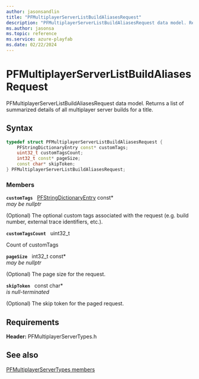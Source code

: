 ```yaml
---
author: jasonsandlin
title: "PFMultiplayerServerListBuildAliasesRequest"
description: "PFMultiplayerServerListBuildAliasesRequest data model. Returns a list of summarized details of all multiplayer server builds for a title."
ms.author: jasonsa
ms.topic: reference
ms.service: azure-playfab
ms.date: 02/22/2024
---
```


# PFMultiplayerServerListBuildAliasesRequest  

PFMultiplayerServerListBuildAliasesRequest data model. Returns a list of summarized details of all multiplayer server builds for a title.  

## Syntax  
  
```cpp
typedef struct PFMultiplayerServerListBuildAliasesRequest {  
    PFStringDictionaryEntry const* customTags;  
    uint32_t customTagsCount;  
    int32_t const* pageSize;  
    const char* skipToken;  
} PFMultiplayerServerListBuildAliasesRequest;  
```
  
### Members  
  
**`customTags`** &nbsp; [PFStringDictionaryEntry](../../pftypes/structs/pfstringdictionaryentry.md) const*  
*may be nullptr*  
  
(Optional) The optional custom tags associated with the request (e.g. build number, external trace identifiers, etc.).
  
**`customTagsCount`** &nbsp; uint32_t  
  
Count of customTags
  
**`pageSize`** &nbsp; int32_t const*  
*may be nullptr*  
  
(Optional) The page size for the request.
  
**`skipToken`** &nbsp; const char*  
*is null-terminated*  
  
(Optional) The skip token for the paged request.
  
  
## Requirements  
  
**Header:** PFMultiplayerServerTypes.h
  
## See also  
[PFMultiplayerServerTypes members](../pfmultiplayerservertypes_members.md)  

  
  
